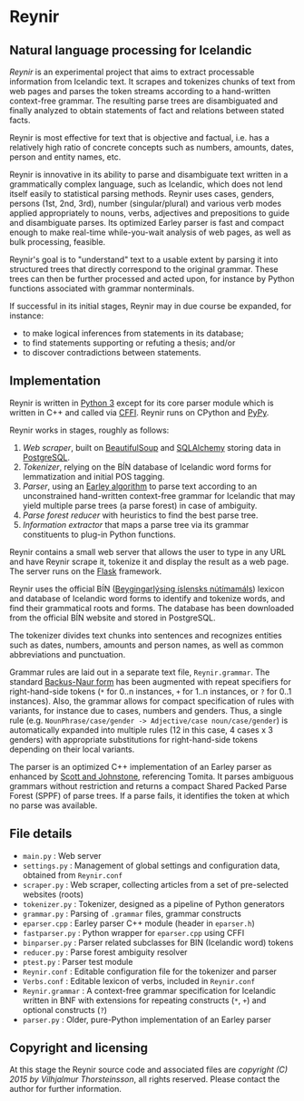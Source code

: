 # Reynir

## Natural language processing for Icelandic

*Reynir* is an experimental project that aims to extract processable information from
Icelandic text. It scrapes and tokenizes chunks of text from web pages
and parses the token streams according to a hand-written context-free grammar. The resulting
parse trees are disambiguated and finally analyzed to obtain statements of fact and relations
between stated facts.

Reynir is most effective for text that is objective and factual, i.e. has a relatively high
ratio of concrete concepts such as numbers, amounts, dates, person and entity names,
etc.

Reynir is innovative in its ability to parse and disambiguate text written in a grammatically
complex language, such as Icelandic, which does not lend itself easily to statistical
parsing methods. Reynir uses cases, genders, persons (1st, 2nd, 3rd), number (singular/plural)
and various verb modes applied appropriately to nouns, verbs, adjectives and prepositions to guide and
disambiguate parses. Its optimized Earley parser is fast and compact enough to make real-time
while-you-wait analysis of web pages, as well as bulk processing, feasible.

Reynir's goal is to "understand" text to a usable extent by parsing it into
structured trees that directly correspond to the original grammar.
These trees can then be further processed and acted upon, for instance by Python
functions associated with grammar nonterminals.

If successful in its initial stages, Reynir may in due course be expanded, for instance:

* to make logical inferences from statements in its database;
* to find statements supporting or refuting a thesis; and/or
* to discover contradictions between statements.

## Implementation

Reynir is written in [Python 3](https://www.python.org/) except for its core
parser module which is written in C++ and called via [CFFI](https://cffi.readthedocs.org/en/latest/index.html).
Reynir runs on CPython and [PyPy](http://pypy.org/).

Reynir works in stages, roughly as follows:

1. *Web scraper*, built on [BeautifulSoup](http://www.crummy.com/software/BeautifulSoup/)
  and [SQLAlchemy](http://www.sqlalchemy.org/) storing data
  in [PostgreSQL](http://www.postgresql.org/).
2. *Tokenizer*, relying on the BÍN database of Icelandic word forms for lemmatization and
  initial POS tagging.
3. *Parser*, using an [Earley algorithm](http://en.wikipedia.org/wiki/Earley_parser) to
  parse text according to an unconstrained hand-written context-free grammar for Icelandic
  that may yield multiple parse trees (a parse forest) in case of ambiguity.
4. *Parse forest reducer* with heuristics to find the best parse tree.
5. *Information extractor* that maps a parse tree via its grammar constituents to plug-in
  Python functions.

Reynir contains a small web server that allows the user to type in any URL
and have Reynir scrape it, tokenize it and display the result as a web page. The server runs
on the [Flask](http://flask.pocoo.org/) framework.

Reynir uses the official BÍN ([Beygingarlýsing íslensks nútímamáls](http://bin.arnastofnun.is))
lexicon and database of Icelandic word forms to identify and tokenize words, and find their
grammatical roots and forms. The database has been downloaded from the official BÍN website and
stored in PostgreSQL.

The tokenizer divides text chunks into sentences and recognizes entities such as dates, numbers,
amounts and person names, as well as common abbreviations and punctuation.

Grammar rules are laid out in a separate text file, `Reynir.grammar`. The standard
[Backus-Naur form](http://en.wikipedia.org/wiki/Backus%E2%80%93Naur_Form) has been
augmented with repeat specifiers for right-hand-side tokens (`*` for 0..n instances,
`+` for 1..n instances, or `?` for 0..1 instances). Also, the grammar allows for
compact specification of rules with variants, for instance due to cases, numbers and genders.
Thus, a single rule (e.g. `NounPhrase/case/gender -> Adjective/case noun/case/gender`)
is automatically expanded into multiple rules (12 in this case, 4 cases x 3 genders) with
appropriate substitutions for right-hand-side tokens depending on their local variants.

The parser is an optimized C++ implementation of an Earley parser as enhanced by
[Scott and Johnstone](http://www.sciencedirect.com/science/article/pii/S0167642309000951),
referencing Tomita. It parses ambiguous grammars without restriction and
returns a compact Shared Packed Parse Forest (SPPF) of parse trees. If a parse
fails, it identifies the token at which no parse was available.

## File details

* `main.py` : Web server
* `settings.py` : Management of global settings and configuration data, obtained from `Reynir.conf`
* `scraper.py` : Web scraper, collecting articles from a set of pre-selected websites (roots)
* `tokenizer.py` : Tokenizer, designed as a pipeline of Python generators
* `grammar.py` : Parsing of `.grammar` files, grammar constructs
* `eparser.cpp` : Earley parser C++ module (header in `eparser.h`)
* `fastparser.py` : Python wrapper for `eparser.cpp` using CFFI
* `binparser.py` : Parser related subclasses for BIN (Icelandic word) tokens
* `reducer.py` : Parse forest ambiguity resolver
* `ptest.py` : Parser test module
* `Reynir.conf` : Editable configuration file for the tokenizer and parser
* `Verbs.conf` : Editable lexicon of verbs, included in `Reynir.conf`
* `Reynir.grammar` : A context-free grammar specification for Icelandic
  written in BNF with extensions
  for repeating constructs (`*`, `+`) and optional constructs (`?`)
* `parser.py` : Older, pure-Python implementation of an Earley parser

## Copyright and licensing

At this stage the Reynir source code and associated files are
*copyright (C) 2015 by Vilhjalmur Thorsteinsson*, all rights reserved.
Please contact the author for further information.
